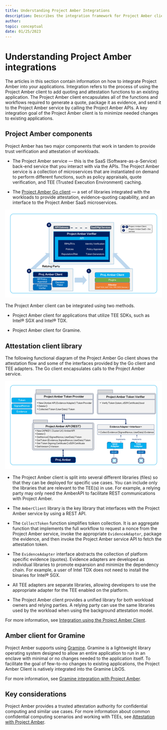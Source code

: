 ```yaml
---
title: Understanding Project Amber Integrations
description: Describes the integration framework for Project Amber client libraries.
author:
topic: conceptual
date: 01/25/2023
---
```


# Understanding Project Amber integrations

The articles in this section contain information on how to integrate Project Amber into your applications. Integration refers to the process of using the Project Amber client to add quoting and attestation functions to an existing application. The Project Amber client encapsulates all of the functions and workflows required to generate a quote, package it as evidence, and send it to the Project Amber service by calling the Project Amber APIs. A key integration goal of the Project Amber client is to minimize needed changes to existing applications. 

## Project Amber components

Project Amber has two major components that work in tandem to provide trust verification and attestation of workloads.

- The Project Amber service — this is the SaaS (Software-as-a-Service) back-end service that you interact with via the APIs. The Project Amber service is a collection of microservices that are instantiated on demand to perform different functions, such as policy appraisals, quote verification, and TEE (Trusted Execution Environment) caching.

- The [Project Amber Go client](integrate-go-client.md) — a set of libraries integrated with the workloads to provide attestation, evidence-quoting capability, and an interface to the Project Amber SaaS microservices.

![Figure 1: Project Amber Integration Architecture](media/integrations/integration_arch.PNG)

The Project Amber client can be integrated using two methods.

- Project Amber client for applications that utilize TEE SDKs, such as Intel® SGX and Intel® TDX.

- Project Amber client for Gramine.

## Attestation client library

The following functional diagram of the Project Amber Go client shows the attestation flow and some of the interfaces provided by the Go client and TEE adapters. The Go client encapsulates calls to the Project Amber service. 

![Go client interfaces](media/integrations/client_interfaces.PNG)

- The Project Amber client is split into several different libraries (files) so that they can be deployed for specific use cases. You can include only the libraries that are relevant to the TEE(s) in use. For example, a relying party may only need the AmberAPI to facilitate REST communications with Project Amber. 

- The `AmberClient` library is the key library that interfaces with the Project Amber service by using a REST API.

- The `CollectToken` function simplifies token collection. It is an aggregate function that implements the full workflow to request a nonce from the Project Amber service, invoke the appropriate `EvidenceAdaptor`, package the evidence, and then invoke the Project Amber service API to fetch the attestation token.

- The `EvidenceAdapter` interface abstracts the collection of platform specific evidence (quotes).  Evidence adapters are developed as individual libraries to promote expansion and minimize the dependency chain. For example, a user of Intel TDX does not need to install the binaries for Intel® SGX.

- All TEE adapters are separate libraries, allowing developers to use the appropriate adapter for the TEE enabled on the platform.

- The Project Amber client provides a unified library for both workload owners and relying parties. A relying party can use the same libraries used by the workload when using the background attestation model.

For more information, see [Integration using the Project Amber Client](concept-client-integration.md).

## Amber client for Gramine

Project Amber supports using [Gramine](https://gramineproject.io/). Gramine is a lightweight library operating system designed to allow an entire application to run in an enclave with minimal or no changes needed to the application itself. To facilitate the goal of few-to-no changes to existing applications, the Project Amber Client is natively integrated into the Gramine LibOS. 

For more information, see [Gramine integration with Project Amber](concept-gramine-integration.md).

## Key considerations

Project Amber provides a trusted attestation authority for confidential computing and similar use cases. For more information about common confidential computing scenarios and working with TEEs, see [Attestation with Project Amber](concept-attestation-overview.md).

